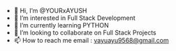 - 👋 Hi, I’m @YOURxAYUSH
- 👀 I’m interested in Full Stack Development
- 🌱 I’m currently learning PYTHON 
- 💞️ I’m looking to collaborate on Full Stack Projects
- 📫 How to reach me email : vayuayu9568@gmail.com

<!---
YOURxAYUSH/YOURxAYUSH is a ✨ special ✨ repository because its `README.md` (this file) appears on your GitHub profile.
You can click the Preview link to take a look at your changes.
--->

